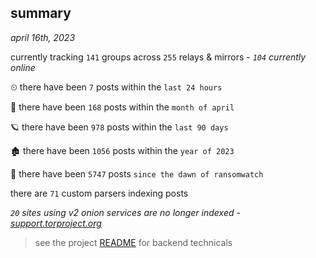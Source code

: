 
## summary
_april 16th, 2023_

currently tracking `141` groups across `255` relays & mirrors - _`104` currently online_

⏲ there have been `7` posts within the `last 24 hours`

🦈 there have been `168` posts within the `month of april`

🪐 there have been `978` posts within the `last 90 days`

🏚 there have been `1056` posts within the `year of 2023`

🦕 there have been `5747` posts `since the dawn of ransomwatch`

there are `71` custom parsers indexing posts

_`20` sites using v2 onion services are no longer indexed - [support.torproject.org](https://support.torproject.org/onionservices/v2-deprecation/)_

> see the project [README](https://github.com/joshhighet/ransomwatch#ransomwatch--) for backend technicals
